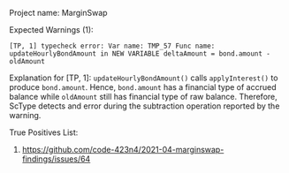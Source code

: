 Project name: MarginSwap

Expected Warnings (1): 

`[TP, 1] typecheck error: Var name: TMP_57 Func name: updateHourlyBondAmount in NEW VARIABLE deltaAmount = bond.amount - oldAmount`

Explanation for [TP, 1]: `updateHourlyBondAmount()` calls `applyInterest()` to produce `bond.amount`. 
Hence, `bond.amount` has a financial type of accrued balance while `oldAmount` still has financial type of raw balance.
Therefore, ScType detects and error during the subtraction operation reported by the warning.

True Positives List:

1) https://github.com/code-423n4/2021-04-marginswap-findings/issues/64
